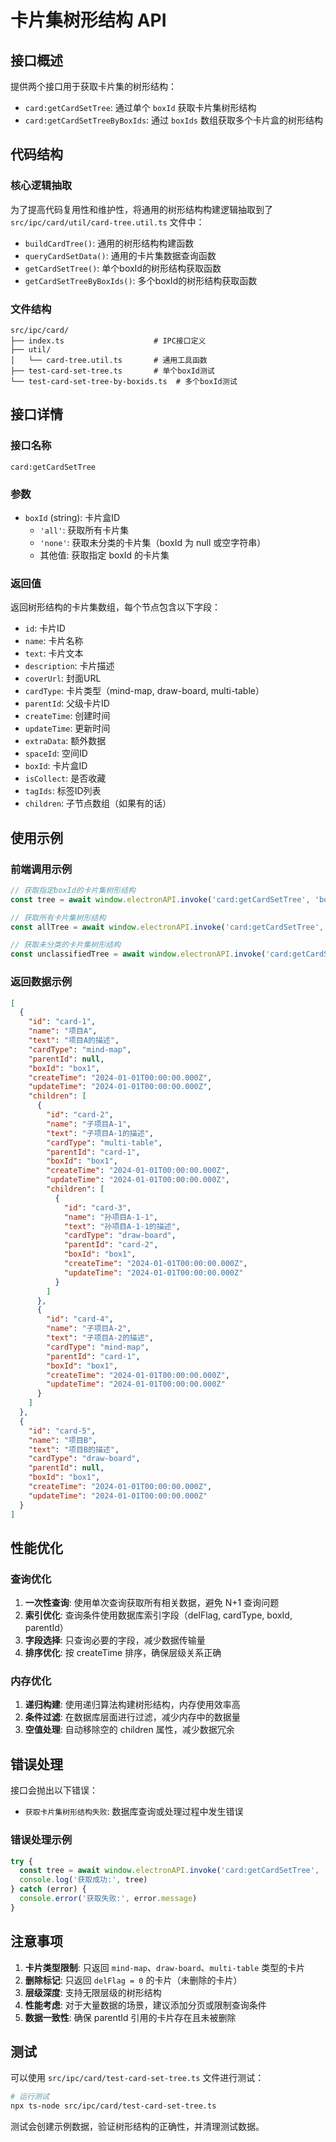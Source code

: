 # 卡片集树形结构 API

## 接口概述

提供两个接口用于获取卡片集的树形结构：
- `card:getCardSetTree`: 通过单个 `boxId` 获取卡片集树形结构
- `card:getCardSetTreeByBoxIds`: 通过 `boxIds` 数组获取多个卡片盒的树形结构

## 代码结构

### 核心逻辑抽取
为了提高代码复用性和维护性，将通用的树形结构构建逻辑抽取到了 `src/ipc/card/util/card-tree.util.ts` 文件中：

- `buildCardTree()`: 通用的树形结构构建函数
- `queryCardSetData()`: 通用的卡片集数据查询函数
- `getCardSetTree()`: 单个boxId的树形结构获取函数
- `getCardSetTreeByBoxIds()`: 多个boxId的树形结构获取函数

### 文件结构
```
src/ipc/card/
├── index.ts                    # IPC接口定义
├── util/
│   └── card-tree.util.ts       # 通用工具函数
├── test-card-set-tree.ts       # 单个boxId测试
└── test-card-set-tree-by-boxids.ts  # 多个boxId测试
```

## 接口详情

### 接口名称
`card:getCardSetTree`

### 参数
- `boxId` (string): 卡片盒ID
  - `'all'`: 获取所有卡片集
  - `'none'`: 获取未分类的卡片集（boxId 为 null 或空字符串）
  - 其他值: 获取指定 boxId 的卡片集

### 返回值
返回树形结构的卡片集数组，每个节点包含以下字段：
- `id`: 卡片ID
- `name`: 卡片名称
- `text`: 卡片文本
- `description`: 卡片描述
- `coverUrl`: 封面URL
- `cardType`: 卡片类型（mind-map, draw-board, multi-table）
- `parentId`: 父级卡片ID
- `createTime`: 创建时间
- `updateTime`: 更新时间
- `extraData`: 额外数据
- `spaceId`: 空间ID
- `boxId`: 卡片盒ID
- `isCollect`: 是否收藏
- `tagIds`: 标签ID列表
- `children`: 子节点数组（如果有的话）

## 使用示例

### 前端调用示例

```typescript
// 获取指定boxId的卡片集树形结构
const tree = await window.electronAPI.invoke('card:getCardSetTree', 'box1')

// 获取所有卡片集树形结构
const allTree = await window.electronAPI.invoke('card:getCardSetTree', 'all')

// 获取未分类的卡片集树形结构
const unclassifiedTree = await window.electronAPI.invoke('card:getCardSetTree', 'none')
```

### 返回数据示例

```json
[
  {
    "id": "card-1",
    "name": "项目A",
    "text": "项目A的描述",
    "cardType": "mind-map",
    "parentId": null,
    "boxId": "box1",
    "createTime": "2024-01-01T00:00:00.000Z",
    "updateTime": "2024-01-01T00:00:00.000Z",
    "children": [
      {
        "id": "card-2",
        "name": "子项目A-1",
        "text": "子项目A-1的描述",
        "cardType": "multi-table",
        "parentId": "card-1",
        "boxId": "box1",
        "createTime": "2024-01-01T00:00:00.000Z",
        "updateTime": "2024-01-01T00:00:00.000Z",
        "children": [
          {
            "id": "card-3",
            "name": "孙项目A-1-1",
            "text": "孙项目A-1-1的描述",
            "cardType": "draw-board",
            "parentId": "card-2",
            "boxId": "box1",
            "createTime": "2024-01-01T00:00:00.000Z",
            "updateTime": "2024-01-01T00:00:00.000Z"
          }
        ]
      },
      {
        "id": "card-4",
        "name": "子项目A-2",
        "text": "子项目A-2的描述",
        "cardType": "mind-map",
        "parentId": "card-1",
        "boxId": "box1",
        "createTime": "2024-01-01T00:00:00.000Z",
        "updateTime": "2024-01-01T00:00:00.000Z"
      }
    ]
  },
  {
    "id": "card-5",
    "name": "项目B",
    "text": "项目B的描述",
    "cardType": "draw-board",
    "parentId": null,
    "boxId": "box1",
    "createTime": "2024-01-01T00:00:00.000Z",
    "updateTime": "2024-01-01T00:00:00.000Z"
  }
]
```

## 性能优化

### 查询优化
1. **一次性查询**: 使用单次查询获取所有相关数据，避免 N+1 查询问题
2. **索引优化**: 查询条件使用数据库索引字段（delFlag, cardType, boxId, parentId）
3. **字段选择**: 只查询必要的字段，减少数据传输量
4. **排序优化**: 按 createTime 排序，确保层级关系正确

### 内存优化
1. **递归构建**: 使用递归算法构建树形结构，内存使用效率高
2. **条件过滤**: 在数据库层面进行过滤，减少内存中的数据量
3. **空值处理**: 自动移除空的 children 属性，减少数据冗余

## 错误处理

接口会抛出以下错误：
- `获取卡片集树形结构失败`: 数据库查询或处理过程中发生错误

### 错误处理示例

```typescript
try {
  const tree = await window.electronAPI.invoke('card:getCardSetTree', 'box1')
  console.log('获取成功:', tree)
} catch (error) {
  console.error('获取失败:', error.message)
}
```

## 注意事项

1. **卡片类型限制**: 只返回 `mind-map`、`draw-board`、`multi-table` 类型的卡片
2. **删除标记**: 只返回 `delFlag = 0` 的卡片（未删除的卡片）
3. **层级深度**: 支持无限层级的树形结构
4. **性能考虑**: 对于大量数据的场景，建议添加分页或限制查询条件
5. **数据一致性**: 确保 parentId 引用的卡片存在且未被删除

## 测试

可以使用 `src/ipc/card/test-card-set-tree.ts` 文件进行测试：

```bash
# 运行测试
npx ts-node src/ipc/card/test-card-set-tree.ts
```

测试会创建示例数据，验证树形结构的正确性，并清理测试数据。 